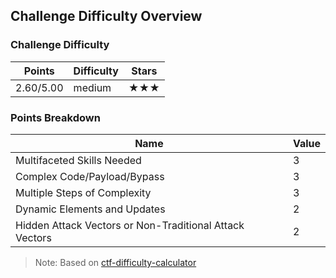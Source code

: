 ## Challenge Difficulty Overview
### Challenge Difficulty
| Points | Difficulty | Stars |
|--------|------------|-------|
| 2.60/5.00 | medium | ★★★ |

### Points Breakdown
| Name | Value |
|------|-------|
| Multifaceted Skills Needed | 3 |
| Complex Code/Payload/Bypass | 3 |
| Multiple Steps of Complexity | 3 |
| Dynamic Elements and Updates | 2 |
| Hidden Attack Vectors or Non-Traditional Attack Vectors | 2 |

> Note: Based on [ctf-difficulty-calculator](https://github.com/dimasma0305/ctf-challenge-difficulty-calculator)
